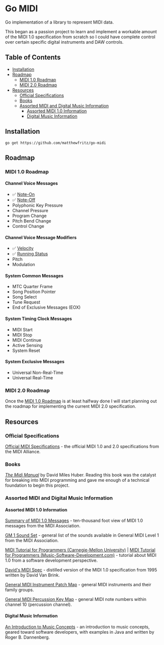 # Go MIDI

Go implementation of a library to represent MIDI data.

This began as a passion project to learn and implement a workable amount of the MIDI 1.0 specification from scratch so I could have complete control over certain specific digital instruments and DAW controls.

## Table of Contents

   * [Installation](#installation)
   * [Roadmap](#roadmap)
      * [MIDI 1.0 Roadmap](#midi-10-roadmap)
      * [MIDI 2.0 Roadmap](#midi-20-roadmap)
   * [Resources](#resources)
      * [Official Specifications](#official-specifications)
      * [Books](#books)
      * [Assorted MIDI and Digital Music Information](#assorted-midi-and-digital-music-information)
         * [Assorted MIDI 1.0 Information](#assorted-midi-10-information)
         * [Digital Music Information](#digital-music-information)

## Installation

```
go get https://github.com/matthewfritz/go-midi
```

## Roadmap

### MIDI 1.0 Roadmap

#### Channel Voice Messages

   * ✅ [Note-On](https://github.com/matthewfritz/go-midi/issues/3)
   * ✅ [Note-Off](https://github.com/matthewfritz/go-midi/issues/4)
   * Polyphonic Key Pressure
   * Channel Pressure
   * Program Change
   * Pitch Bend Change
   * Control Change

#### Channel Voice Message Modifiers

   * ✅ [Velocity](https://github.com/matthewfritz/go-midi/issues/2)
   * ✅ [Running Status](https://github.com/matthewfritz/go-midi/issues/20)
   * Pitch
   * Modulation

#### System Common Messages

   * MTC Quarter Frame
   * Song Position Pointer
   * Song Select
   * Tune Request
   * End of Exclusive Messages (EOX)

#### System Timing Clock Messages

   * MIDI Start
   * MIDI Stop
   * MIDI Continue
   * Active Sensing
   * System Reset

#### System Exclusive Messages

   * Universal Non-Real-Time
   * Universal Real-Time

### MIDI 2.0 Roadmap

Once the [MIDI 1.0 Roadmap](#midi-10-roadmap) is at least halfway done I will start planning out the roadmap for implementing the current MIDI 2.0 specification.

## Resources

### Official Specifications

[Official MIDI Specifications](https://www.midi.org/specifications) - the official MIDI 1.0 and 2.0 specifications from the MIDI Alliance.

### Books

[_The Midi Manual_](https://www.amazon.com/dp/0367549980?psc=1&ref=ppx_yo2ov_dt_b_product_details) by David Miles Huber. Reading this book was the catalyst for breaking into MIDI programming and gave me enough of a technical foundation to begin this project.

### Assorted MIDI and Digital Music Information

#### Assorted MIDI 1.0 Information

[Summary of MIDI 1.0 Messages](https://www.midi.org/specifications-old/item/table-1-summary-of-midi-message) - ten-thousand foot view of MIDI 1.0 messages from the MIDI Association.

[GM 1 Sound Set](https://www.midi.org/specifications-old/item/gm-level-1-sound-set) - general list of the sounds available in General MIDI Level 1 from the MIDI Association.

[MIDI Tutorial for Programmers (Carnegie-Mellon University)](https://www.cs.cmu.edu/~music/cmsip/readings/MIDI%20tutorial%20for%20programmers.html) | [MIDI Tutorial for Programmers (Music-Software-Development.com)](http://www.music-software-development.com/midi-tutorial.html) - tutorial about MIDI 1.0 from a software development perspective.

[David's MIDI Spec](https://www.cs.cmu.edu/~music/cmsip/readings/davids-midi-spec.htm) - distilled version of the MIDI 1.0 specification from 1995 written by David Van Brink.

[General MIDI Instrument Patch Map](https://www.cs.cmu.edu/~music/cmsip/readings/GMSpecs_Patches.htm) - general MIDI instruments and their family groups.

[General MIDI Percussion Key Map](https://www.cs.cmu.edu/~music/cmsip/readings/GMSpecs_PercMap.htm) - general MIDI note numbers within channel 10 (percussion channel).

#### Digital Music Information

[An Introduction to Music Concepts](https://www.cs.cmu.edu/~music/cmsip/readings/music-theory-java.htm) - an introduction to music concepts, geared toward software developers, with examples in Java and written by Roger B. Dannenberg.
